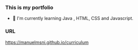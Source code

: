 ### This is my portfolio
- 🌱 I'm currently learning Java , HTML, CSS and Javascript.
### URL
https://manuelmsni.github.io/curriculum
